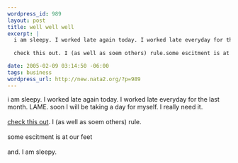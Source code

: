 ```yaml
--- 
wordpress_id: 989
layout: post
title: well well well
excerpt: |
  i am sleepy. I worked late again today. I worked late everyday for the last month. LAME. soon I will be taking a day for myself. I really need it. 
  
  check this out. I (as well as soem others) rule.some escitment is at our feetand. I am sleepy. 

date: 2005-02-09 03:14:50 -06:00
tags: business
wordpress_url: http://new.nata2.org/?p=989
---
```

i am sleepy. I worked late again today. I worked late everyday for the last month. LAME. soon I will be taking a day for myself. I really need it. 
<br/><br/>
<a href="http://www.nytimes.com/2005/02/09/business/media/09adco.html">check this out</a>. I (as well as soem others) rule.<br/><br/>some escitment is at our feet<br/><br/>and. I am sleepy. 
